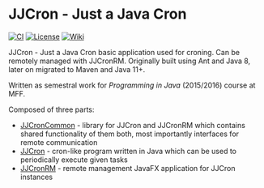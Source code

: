 # JJCron - Just a Java Cron

[![CI](https://github.com/Neloop/JJCron/actions/workflows/ci.yml/badge.svg)](https://github.com/Neloop/JJCron/actions/workflows/ci.yml)
[![License](http://img.shields.io/:license-mit-blue.svg)](http://badges.mit-license.org)
[![Wiki](https://img.shields.io/badge/docs-wiki-orange.svg)](https://github.com/Neloop/JJCron/wiki)

JJCron - Just a Java Cron basic application used for croning. Can be remotely managed with JJCronRM. Originally built
using Ant and Java 8, later on migrated to Maven and Java 11+.

Written as semestral work for *Programming in Java* (2015/2016) course at MFF.

Composed of three parts:

- [JJCronCommon](./jjcron-common) - library for JJCron and JJCronRM which contains shared functionality of them both,
  most importantly interfaces for remote communication
- [JJCron](./jjcron) - cron-like program written in Java which can be used to periodically execute given tasks
- [JJCronRM](./jjcron-rm) - remote management JavaFX application for JJCron instances

